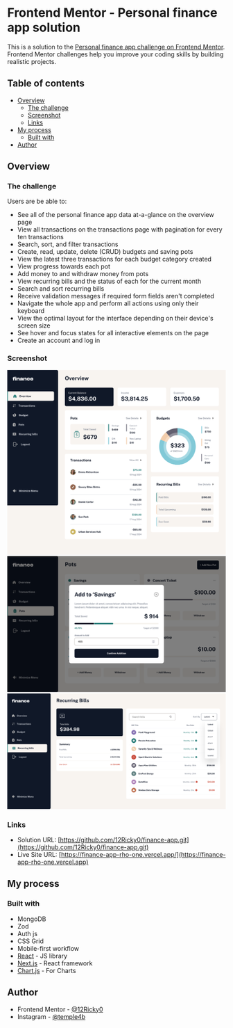# Frontend Mentor - Personal finance app solution

This is a solution to the [Personal finance app challenge on Frontend Mentor](https://www.frontendmentor.io/challenges/personal-finance-app-JfjtZgyMt1). Frontend Mentor challenges help you improve your coding skills by building realistic projects.

## Table of contents

- [Overview](#overview)
  - [The challenge](#the-challenge)
  - [Screenshot](#screenshot)
  - [Links](#links)
- [My process](#my-process)
  - [Built with](#built-with)
- [Author](#author)

## Overview

### The challenge

Users are be able to:

- See all of the personal finance app data at-a-glance on the overview page
- View all transactions on the transactions page with pagination for every ten transactions
- Search, sort, and filter transactions
- Create, read, update, delete (CRUD) budgets and saving pots
- View the latest three transactions for each budget category created
- View progress towards each pot
- Add money to and withdraw money from pots
- View recurring bills and the status of each for the current month
- Search and sort recurring bills
- Receive validation messages if required form fields aren't completed
- Navigate the whole app and perform all actions using only their keyboard
- View the optimal layout for the interface depending on their device's screen size
- See hover and focus states for all interactive elements on the page
- Create an account and log in

### Screenshot

![./public/overview.png](./public/overview.png)
![./public/deposit.png](./public/deposit.png)
![./public/recurring.png](./public/recurring.png)

### Links

- Solution URL: [https://github.com/12Ricky0/finance-app.git](https://github.com/12Ricky0/finance-app.git)
- Live Site URL: [https://finance-app-rho-one.vercel.app/](https://finance-app-rho-one.vercel.app)

## My process

### Built with

- MongoDB
- Zod
- Auth js
- CSS Grid
- Mobile-first workflow
- [React](https://reactjs.org/) - JS library
- [Next.js](https://nextjs.org/) - React framework
- [Chart.js](https://www.chartjs.org/) - For Charts

## Author

- Frontend Mentor - [@12Ricky0](https://www.frontendmentor.io/profile/12Ricky0)
- Instagram - [@temple4b](https://www.instagram.com/temple4b)
